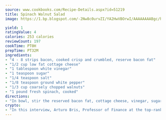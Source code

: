 ```yaml
---
source: www.cookbooks.com/Recipe-Details.aspx?id=51219
title: Spinach Walnut Salad
image: https://1.bp.blogspot.com/-2Nw8c0urvZI/YA2HwVBOrwI/AAAAAAAABgc/hcoCuYbLRGghREWYfHLERS8jzKEXzVPXwCLcBGAsYHQ/s154/14.png

yield: 1
ratingValue: 4
calories: 253 calories
reviewCount: 197
cookTime: PT0H
prepTime: PT32M
ingredients:
- "4 - 8 strips bacon, cooked crisp and crumbled, reserve bacon fat"
- "1/2 cup low fat cottage cheese"
- "1 tablespoon white vinegar"
- "1 teaspoon sugar"
- "1/4 teaspoon salt"
- "1/8 teaspoon ground white pepper"
- "1/3 cup coarsely chopped walnuts"
- "1 pound fresh spinach, cooked"
directions:
- "In bowl, stir the reserved bacon fat, cottage cheese, vinegar, sugar and salt. Drain cooked spinach; lightly press against colander to remove moisture. Place spinach in bowl, or on plates. Top with walnuts, then cottage cheese dressing. Crumble bacon over all."
crypto:
- "In this interview, Arturo Bris, Professor of Finance at the top-ranked business school IMD in Switzerland, analyses the risks associated with bitcoin."
---
```

